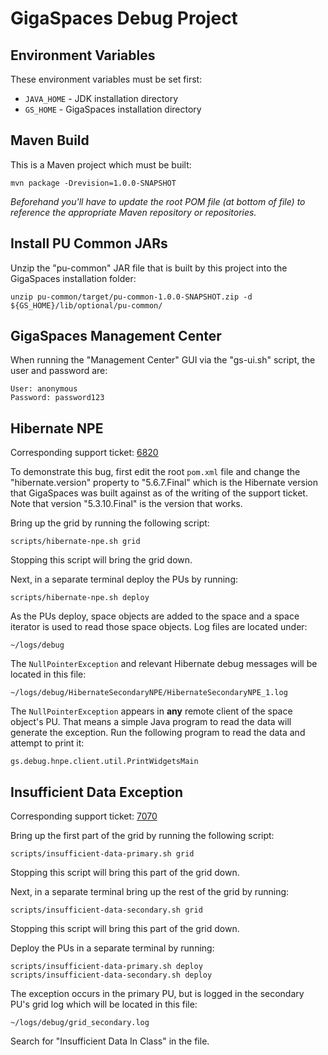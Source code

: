 # GigaSpaces Debug Project


## Environment Variables
These environment variables must be set first:
* `JAVA_HOME` - JDK installation directory
* `GS_HOME` - GigaSpaces installation directory


## Maven Build
This is a Maven project which must be built:

```
mvn package -Drevision=1.0.0-SNAPSHOT

```
*Beforehand you'll have to update the root POM file (at bottom of file) to reference the appropriate Maven repository or repositories.*


## Install PU Common JARs
Unzip the "pu-common" JAR file that is built by this project into the GigaSpaces installation folder:

```
unzip pu-common/target/pu-common-1.0.0-SNAPSHOT.zip -d ${GS_HOME}/lib/optional/pu-common/

```


## GigaSpaces Management Center
When running the "Management Center" GUI via the "gs-ui.sh" script, the user and password are:

```
User: anonymous
Password: password123

```


## Hibernate NPE
Corresponding support ticket: [6820](https://support2.gigaspaces.com/support/tickets/6820)

To demonstrate this bug, first edit the root `pom.xml` file and change the "hibernate.version" property to "5.6.7.Final" which is the Hibernate version that GigaSpaces was built against as of the writing of the support ticket.  Note that version "5.3.10.Final" is the version that works.

Bring up the grid by running the following script:

```
scripts/hibernate-npe.sh grid

```
Stopping this script will bring the grid down.

Next, in a separate terminal deploy the PUs by running:

```
scripts/hibernate-npe.sh deploy

```

As the PUs deploy, space objects are added to the space and a space iterator is used to read those space objects.  Log files are located under:

```
~/logs/debug

```

The `NullPointerException` and relevant Hibernate debug messages will be located in this file:

```
~/logs/debug/HibernateSecondaryNPE/HibernateSecondaryNPE_1.log

```

The `NullPointerException` appears in **any** remote client of the space object's PU.  That means a simple Java program to read the data will generate the exception.  Run the following program to read the data and attempt to print it:

```
gs.debug.hnpe.client.util.PrintWidgetsMain

```


## Insufficient Data Exception
Corresponding support ticket: [7070](https://support2.gigaspaces.com/support/tickets/7070)

Bring up the first part of the grid by running the following script:

```
scripts/insufficient-data-primary.sh grid

```
Stopping this script will bring this part of the grid down.

Next, in a separate terminal bring up the rest of the grid by running:

```
scripts/insufficient-data-secondary.sh grid

```
Stopping this script will bring this part of the grid down.

Deploy the PUs in a separate terminal by running:

```
scripts/insufficient-data-primary.sh deploy
scripts/insufficient-data-secondary.sh deploy

```

The exception occurs in the primary PU, but is logged in the secondary PU's grid log which will be located in this file:

```
~/logs/debug/grid_secondary.log

```
Search for "Insufficient Data In Class" in the file.